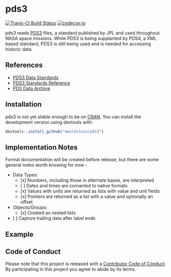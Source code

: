 
<!-- README.md is generated from README.Rmd. Please edit that file -->
pds3
====

[![Travis-CI Build Status](https://travis-ci.org/mwaldstein/pds3.svg?branch=master)](https://travis-ci.org/mwaldstein/pds3) [![codecov.io](https://codecov.io/github/mwaldstein/pds3/coverage.svg?branch=master)](https://codecov.io/github/mwaldstein/pds3?branch=master)

pds3 reads [PDS3](https://pds.jpl.nasa.gov/datastandards/pds3/) files, a standard published by JPL and used throughout NASA space missions. While PDS3 is being supplanted by PDS4, a XML based standard, PDS3 is still being used and is needed for accessing historic data.

References
----------

-   [PDS3 Data Standards](https://pds.jpl.nasa.gov/datastandards/pds3/)
-   [PDS3 Standards Reference](https://pds.jpl.nasa.gov/datastandards/pds3/standards/)
-   [PDS Data Archive](https://pds.jpl.nasa.gov/)

Installation
------------

pds3 is not yet stable enough to be on [CRAN](https://CRAN.R-project.org). You can install the development version using devtools with:

``` r
devtools::install_github("mwaldstein/pds3")
```

Implementation Notes
--------------------

Formal documentation will be created before release, but there are some general notes worth knowing for now -

-   Data Types:
    -   \[x\] Numbers, including those in alternate bases, are interpreted
    -   \[ \] Dates and times are converted to native formats
    -   \[x\] Values with units are returned as lists with value and unit fields
    -   \[x\] Pointers are returned as a list with a value and optionally an offset
-   Objects/Groups:
    -   \[x\] Created as nested lists
-   \[ \] Capture trailing data after label ends

Example
-------

Code of Conduct
---------------

Please note that this project is released with a [Contributor Code of Conduct](CODE_OF_CONDUCT.md). By participating in this project you agree to abide by its terms.
